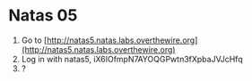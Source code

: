 # Natas 05

1. Go to [http://natas5.natas.labs.overthewire.org](http://natas5.natas.labs.overthewire.org)
2. Log in with natas5, iX6IOfmpN7AYOQGPwtn3fXpbaJVJcHfq
3. ?